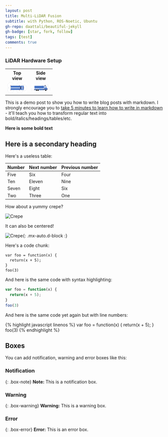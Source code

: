 ```yaml
---
layout: post
title: Multi-LiDAR Fusion 
subtitle: with Python, ROS-Noetic, Ubuntu
gh-repo: daattali/beautiful-jekyll
gh-badge: [star, fork, follow]
tags: [test]
comments: true
---
```


### LiDAR Hardware Setup
<table style="max-width: 30%;">
    <tr>
        <th>Top view</th>
        <th>Side view</th>
    </tr>
    <tr>
        <td style="width: 50%;"><img src="../assets/img/multi_lidar_fusion_post/top_view_truck.png" style="width: 100%;"></td>
        <td style="width: 50%;"><img src="../assets/img/multi_lidar_fusion_post/side_view_truck.png" style="width: 100%;"></td>
    </tr>
</table>


This is a demo post to show you how to write blog posts with markdown.  I strongly encourage you to [take 5 minutes to learn how to write in markdown](https://markdowntutorial.com/) - it'll teach you how to transform regular text into bold/italics/headings/tables/etc.

**Here is some bold text**

## Here is a secondary heading

Here's a useless table:

| Number | Next number | Previous number |
| :------ |:--- | :--- |
| Five | Six | Four |
| Ten | Eleven | Nine |
| Seven | Eight | Six |
| Two | Three | One |


How about a yummy crepe?

![Crepe](https://s3-media3.fl.yelpcdn.com/bphoto/cQ1Yoa75m2yUFFbY2xwuqw/348s.jpg)

It can also be centered!

![Crepe](https://s3-media3.fl.yelpcdn.com/bphoto/cQ1Yoa75m2yUFFbY2xwuqw/348s.jpg){: .mx-auto.d-block :}

Here's a code chunk:

~~~
var foo = function(x) {
  return(x + 5);
}
foo(3)
~~~

And here is the same code with syntax highlighting:

```javascript
var foo = function(x) {
  return(x + 5);
}
foo(3)
```

And here is the same code yet again but with line numbers:

{% highlight javascript linenos %}
var foo = function(x) {
  return(x + 5);
}
foo(3)
{% endhighlight %}

## Boxes
You can add notification, warning and error boxes like this:

### Notification

{: .box-note}
**Note:** This is a notification box.

### Warning

{: .box-warning}
**Warning:** This is a warning box.

### Error

{: .box-error}
**Error:** This is an error box.
